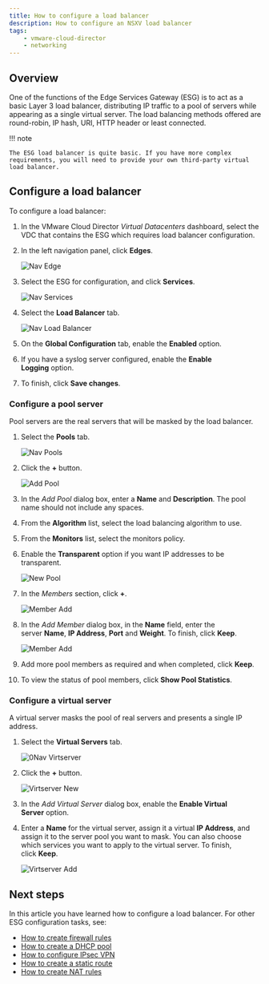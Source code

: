 ```yaml
---
title: How to configure a load balancer
description: How to configure an NSXV load balancer
tags:
    - vmware-cloud-director
    - networking
---
```


## Overview

One of the functions of the Edge Services Gateway (ESG) is to act as a basic Layer 3 load balancer, distributing IP traffic to a pool of servers while appearing as a single virtual server. The load balancing methods offered are round-robin, IP hash, URI, HTTP header or least connected.

!!! note

    The ESG load balancer is quite basic. If you have more complex requirements, you will need to provide your own third-party virtual load balancer.

## Configure a load balancer

To configure a load balancer:

1. In the VMware Cloud Director _Virtual Datacenters_ dashboard, select the VDC that contains the ESG which requires load balancer configuration.

1. In the left navigation panel, click **Edges**.

    ![Nav Edge](./assets/nav_edge.png)

1. Select the ESG for configuration, and click **Services**.

    ![Nav Services](./assets/nav_services.png)

1. Select the **Load Balancer** tab.

    ![Nav Load Balancer](./assets/nav_load_balancer.png)  

1. On the **Global Configuration** tab, enable the **Enabled** option.

1. If you have a syslog server configured, enable the **Enable Logging** option.

1. To finish, click **Save changes**.

### Configure a pool server

Pool servers are the real servers that will be masked by the load balancer.

1. Select the **Pools** tab.

    ![Nav Pools](./assets/nav_pools.png)

1. Click the **+** button.

    ![Add Pool](./assets/pools_add.png)

1. In the _Add Pool_ dialog box, enter a **Name** and **Description**. The pool name should not include any spaces.

1. From the **Algorithm** list, select the load balancing algorithm to use.

1. From the **Monitors** list, select the monitors policy.

1. Enable the **Transparent** option if you want IP addresses to be transparent.

    ![New Pool](./assets/pools_new.png)  

1. In the _Members_ section, click **+**.

    ![Member Add](./assets/members_add.png)  

1. In the _Add Member_ dialog box, in the **Name** field, enter the server **Name**, **IP Address**, **Port** and **Weight**. To finish, click **Keep**.

    ![Member Add](./assets/member_add.png)  

1. Add more pool members as required and when completed, click **Keep**.

1. To view the status of pool members, click **Show Pool Statistics**.

### Configure a virtual server

A virtual server masks the pool of real servers and presents a single IP address.

1. Select the **Virtual Servers** tab.

    ![0Nav Virtserver](./assets/nav_virtserver.png)

1. Click the **+** button.

    ![Virtserver New](./assets/virtserv_new.png)

1. In the _Add Virtual Server_ dialog box, enable the **Enable Virtual Server** option.

1. Enter a **Name** for the virtual server, assign it a virtual **IP Address**, and assign it to the server pool you want to mask. You can also choose which services you want to apply to the virtual server. To finish, click **Keep**.

    ![Virtserver Add](./assets/virtserver_add.png)

## Next steps

In this article you have learned how to configure a load balancer. For other ESG configuration tasks, see:

- [How to create firewall rules](./how_to_create_firewall_rules.md)
- [How to create a DHCP pool](./how_to_create_a_dhcp_pool.md)
- [How to configure IPsec VPN](./how_to_configure_ipsec_vpn.md)
- [How to create a static route](./how_to_create_a_static_route.md)
- [How to create NAT rules](./how_to_create_NAT_rules.md)
